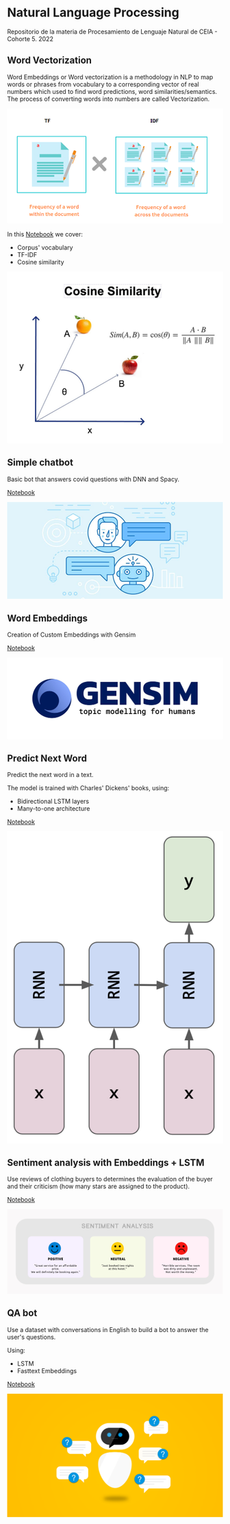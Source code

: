 # Natural Language Processing

Repositorio de la materia de Procesamiento de Lenguaje Natural de CEIA - Cohorte 5. 2022

## Word Vectorization

Word Embeddings or Word vectorization is a methodology in NLP to map words or phrases from vocabulary to a corresponding vector of real numbers which used to find word predictions, word similarities/semantics. The process of converting words into numbers are called Vectorization.

![img1](img/tfidf.png)

In this [Notebook](clase_1/ejercicios/1a%20-%20word2vec.ipynb) we cover:
* Corpus' vocabulary
* TF-IDF
* Cosine similarity

![img2](img/cosine.jpeg)

## Simple chatbot

Basic bot that answers covid questions with DNN and Spacy.

[Notebook](clase_2/jupyter_notebooks/tensorflow/bot_spacy_covid.ipynb)

![img3](img/chatbot.jpg)

## Word Embeddings

Creation of Custom Embeddings with Gensim

[Notebook](clase_3/jupyter_notebooks/desafio_3.ipynb)

![img4](img/gensim.jpeg)

## Predict Next Word

Predict the next word in a text.

The model is trained with Charles' Dickens' books, using:
* Bidirectional LSTM layers 
* Many-to-one architecture

[Notebook](clase_4/jupyter_notebooks/desafio_4.ipynb)

![img5](img/many-to-one.png)

## Sentiment analysis with Embeddings + LSTM

Use reviews of clothing buyers to determines the evaluation of the buyer and their criticism (how many stars are assigned to the product).

[Notebook](clase_5/ejercicios/desafio_5.ipynb)

![img6](img/sentiment.jpg)

## QA bot

Use a dataset with conversations in English to build a bot to answer the user's questions. 

Using:
* LSTM
* Fasttext Embeddings

[Notebook](clase_6/ejercicios/6d_bot_qa.ipynb)

![img7](img/qabot.png)